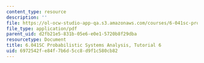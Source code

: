 ```yaml
---
content_type: resource
description: ''
file: https://ol-ocw-studio-app-qa.s3.amazonaws.com/courses/6-041sc-probabilistic-systems-analysis-and-applied-probability-fall-2013/6972542fe84f7b6d5cc8d9f1c580cb82_MIT6_041SCF13_tut06.pdf
file_type: application/pdf
parent_uid: d2fb21e5-831b-05e6-e0e1-5720b8f29dba
resourcetype: Document
title: 6.041SC Probabilistic Systems Analysis, Tutorial 6
uid: 6972542f-e84f-7b6d-5cc8-d9f1c580cb82
---
```

